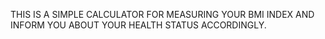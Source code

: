THIS IS A SIMPLE CALCULATOR FOR MEASURING YOUR BMI INDEX AND INFORM YOU ABOUT YOUR HEALTH STATUS ACCORDINGLY. 
